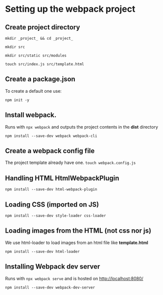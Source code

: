 # Setting up the webpack project

##  Create project directory 

`mkdir _project_ && cd _project_`

`mkdir src`    

`mkdir src/static src/modules`   

`touch src/index.js src/template.html`


##  Create a package.json
To create a default one use:

`npm init -y`


##  Install webpack. 
Runs with `npx webpack` and outputs the project contents in the **dist** directory

`npm install --save-dev webpack webpack-cli`


##  Create a webpack config file 

The project template already have one. `touch webpack.config.js`


##  Handling HTML HtmlWebpackPlugin 

`npm install --save-dev html-webpack-plugin`


##  Loading CSS (imported on JS) 

`npm install --save-dev style-loader css-loader`

  
##  Loading images from the HTML (not css nor js)
We use html-loader to load images from an html file like **template.html**

`npm install --save-dev html-loader`


##  Installing Webpack dev server

Runs with `npx webpack serve` and is hosted on <http://localhost:8080/>

`npm install --save-dev webpack-dev-server`


